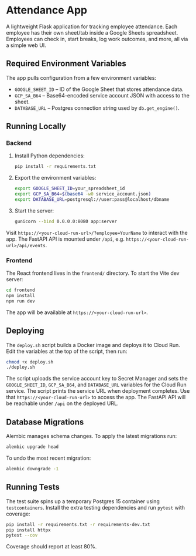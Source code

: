 # Attendance App

A lightweight Flask application for tracking employee attendance. Each employee
has their own sheet/tab inside a Google Sheets spreadsheet. Employees can check
in, start breaks, log work outcomes, and more, all via a simple web UI.

## Required Environment Variables

The app pulls configuration from a few environment variables:

- `GOOGLE_SHEET_ID` – ID of the Google Sheet that stores attendance data.
- `GCP_SA_B64` – Base64-encoded service account JSON with access to the sheet.
- `DATABASE_URL` – Postgres connection string used by `db.get_engine()`.

## Running Locally

### Backend

1. Install Python dependencies:

   ```bash
   pip install -r requirements.txt
   ```

2. Export the environment variables:

   ```bash
   export GOOGLE_SHEET_ID=your_spreadsheet_id
   export GCP_SA_B64=$(base64 -w0 service_account.json)
   export DATABASE_URL=postgresql://user:pass@localhost/dbname
   ```

3. Start the server:

   ```bash
   gunicorn --bind 0.0.0.0:8080 app:server
   ```

Visit `https://<your-cloud-run-url>/?employee=YourName` to interact with the app.
The FastAPI API is mounted under `/api`, e.g. `https://<your-cloud-run-url>/api/events`.

### Frontend

The React frontend lives in the `frontend/` directory. To start the Vite dev
server:

```bash
cd frontend
npm install
npm run dev
```

The app will be available at `https://<your-cloud-run-url>`.

## Deploying

The `deploy.sh` script builds a Docker image and deploys it to Cloud Run. Edit the
variables at the top of the script, then run:

```bash
chmod +x deploy.sh
./deploy.sh
```

The script uploads the service account key to Secret Manager and sets the
`GOOGLE_SHEET_ID`, `GCP_SA_B64`, and `DATABASE_URL` variables for the Cloud Run
service.
The script prints the service URL when deployment completes. Use that
`https://<your-cloud-run-url>` to access the app. The FastAPI API will be
reachable under `/api` on the deployed URL.

## Database Migrations

Alembic manages schema changes. To apply the latest migrations run:

```bash
alembic upgrade head
```

To undo the most recent migration:

```bash
alembic downgrade -1
```

## Running Tests

The test suite spins up a temporary Postgres 15 container using `testcontainers`.
Install the extra testing dependencies and run `pytest` with coverage:

```bash
pip install -r requirements.txt -r requirements-dev.txt
pip install httpx
pytest --cov
```

Coverage should report at least 80%.
